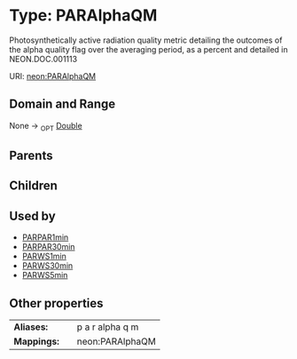 
# Type: PARAlphaQM


Photosynthetically active radiation quality metric detailing the outcomes of the alpha quality flag over the averaging period, as a percent and detailed in NEON.DOC.001113

URI: [neon:PARAlphaQM](https://data.neonscience.org/PARAlphaQM)


## Domain and Range

None ->  <sub>OPT</sub> [Double](types/Double.md)

## Parents


## Children


## Used by

 * [PARPAR1min](PARPAR1min.md)
 * [PARPAR30min](PARPAR30min.md)
 * [PARWS1min](PARWS1min.md)
 * [PARWS30min](PARWS30min.md)
 * [PARWS5min](PARWS5min.md)

## Other properties

|  |  |  |
| --- | --- | --- |
| **Aliases:** | | p a r alpha q m |
| **Mappings:** | | neon:PARAlphaQM |

